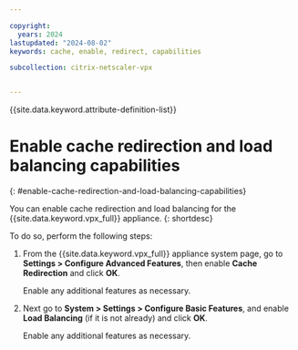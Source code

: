 ```yaml
---

copyright:
  years: 2024
lastupdated: "2024-08-02"
keywords: cache, enable, redirect, capabilities

subcollection: citrix-netscaler-vpx


---
```


{{site.data.keyword.attribute-definition-list}}

# Enable cache redirection and load balancing capabilities
{: #enable-cache-redirection-and-load-balancing-capabilities}

You can enable cache redirection and load balancing for the {{site.data.keyword.vpx_full}} appliance.
{: shortdesc}

To do so, perform the following steps:

1. From the {{site.data.keyword.vpx_full}} appliance system page, go to **Settings > Configure Advanced Features**, then enable **Cache Redirection** and click **OK**.

   Enable any additional features as necessary.

2. Next go to **System > Settings > Configure Basic Features**, and enable **Load Balancing** (if it is not already) and click **OK**.

   Enable any additional features as necessary.
